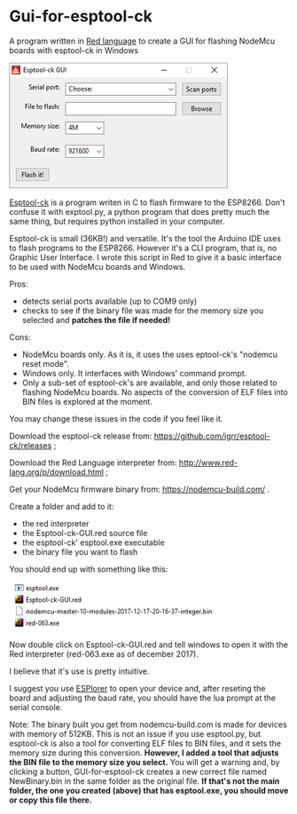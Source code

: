 # Gui-for-esptool-ck
A program written in [Red language](http://www.red-lang.org/) to create a GUI for flashing NodeMcu boards with esptool-ck in Windows

<img src="https://github.com/Ungaretti/ungaretti.github.io/blob/master/assets/esptoolGUI/Screenshot.png">

[Esptool-ck](https://github.com/igrr/esptool-ck) is a program writen in C to flash firmware to the ESP8266. Don't confuse it with exptool.py, a python program that does pretty much the same thing, but requires python installed in your computer.

Esptool-ck is small (36KB!) and versatile. It's the tool the Arduino IDE uses to flash programs to the ESP8266. However it's a CLI program, that is, no Graphic User Interface. I wrote this script in Red to give it a basic interface to be used with NodeMcu boards and Windows.

Pros: 
* detects serial ports available (up to COM9 only)
* checks to see if the binary file was made for the memory size you selected and **patches the file if needed!**

Cons:
* NodeMcu boards only. As it is, it uses the uses eptool-ck's "nodemcu reset mode".
* Windows only. It interfaces with Windows' command prompt.
* Only a sub-set of esptool-ck's are available, and only those related to flashing NodeMcu boards. No aspects of the conversion of ELF files into BIN files is explored at the moment.

You may change these issues in the code if you feel like it.

Download the esptool-ck release from: https://github.com/igrr/esptool-ck/releases ;

Download the Red Language interpreter from: http://www.red-lang.org/p/download.html ;

Get your NodeMcu firmware binary from: https://nodemcu-build.com/ .

Create a folder and add to it:
* the red interpreter
* the Esptool-ck-GUI.red source file
* the esptool-ck' esptool.exe executable
* the binary file you want to flash

You should end up with something like this:

<img src="https://github.com/Ungaretti/ungaretti.github.io/blob/master/assets/esptoolGUI/folderview.png">

Now double click on Esptool-ck-GUI.red and tell windows to open it with the Red interpreter (red-063.exe as of december 2017).

I believe that it's use is pretty intuitive. 

I suggest you use [ESPlorer](https://esp8266.ru/esplorer) to open your device and, after reseting the board and adjusting the baud rate, you should have the lua prompt at the serial console.

Note: The binary built you get from nodemcu-build.com is made for devices with memory of 512KB. This is not an issue if you use esptool.py, but esptool-ck is also a tool for converting ELF files to BIN files, and it sets the memory size during this conversion. **However, I added a tool that adjusts the BIN file to the memory size you select.**  You will get a warning and, by clicking a button, GUI-for-esptool-ck creates a new correct file named NewBinary.bin in the same folder as the original file. **If that's not the main folder, the one you created (above) that has esptool.exe, you should move or copy this file there.**

